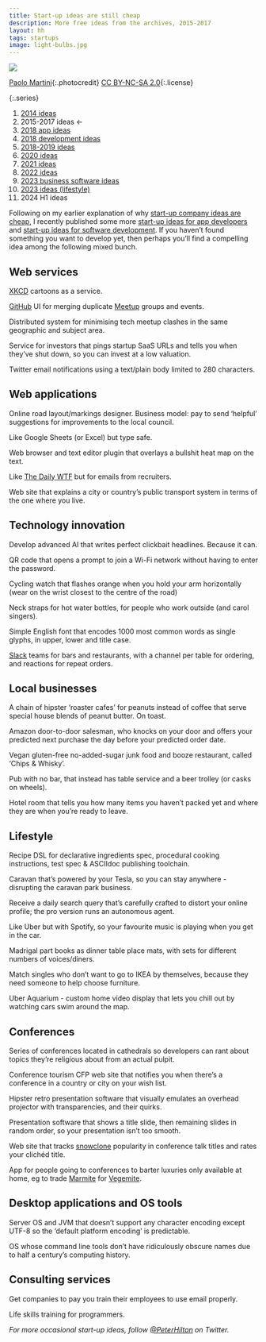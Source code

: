 ```yaml
---
title: Start-up ideas are still cheap
description: More free ideas from the archives, 2015-2017
layout: hh
tags: startups
image: light-bulbs.jpg
---
```


![](light-bulbs.jpg)

[Paolo Martini](https://www.flickr.com/photos/locomosquito/7450708614){:.photocredit}
[CC BY-NC-SA 2.0](https://creativecommons.org/licenses/by-nc-sa/2.0/){:.license}

{:.series}
1. [2014 ideas](startup-ideas-are-cheap)
2. 2015-2017 ideas ←
3. [2018 app ideas](startup-ideas-apps)
4. [2018 development ideas](startup-ideas-development)
5. [2018-2019 ideas](startup-ideas-2018-2019)
6. [2020 ideas](startup-ideas-2020)
7. [2021 ideas](startup-ideas-2021)
8. [2022 ideas](startup-ideas-2022)
9. [2023 business software ideas](startup-ideas-2023-business)
10. [2023 ideas (lifestyle)](startup-ideas-2023-lifestyle)
11. 2024 H1 ideas

Following on my earlier explanation of why 
[start-up company ideas are cheap](startup-ideas-are-cheap), I recently published some more 
[start-up ideas for app developers](startup-ideas-apps) and
[start-up ideas for software development](startup-ideas-development).
If you haven’t found something you want to develop yet, then perhaps you’ll find a compelling idea among the following mixed bunch.

## Web services

[XKCD](https://xkcd.com) cartoons as a service.

[GitHub](https://github.com) UI for merging duplicate [Meetup](https://www.meetup.com) groups and events.

Distributed system for minimising tech meetup clashes in the same geographic and subject area.

Service for investors that pings startup SaaS URLs and tells you when they’ve shut down, so you can invest at a low valuation.

Twitter email notifications using a text/plain body limited to 280 characters.

## Web applications

Online road layout/markings designer. Business model: pay to send ‘helpful’ suggestions for improvements to the local council.

Like Google Sheets (or Excel) but type safe.

Web browser and text editor plugin that overlays a bullshit heat map on the text.

Like [The Daily WTF](http://thedailywtf.com) but for emails from recruiters.

Web site that explains a city or country’s public transport system in terms of the one where you live.

## Technology innovation

Develop advanced AI that writes perfect clickbait headlines. Because it can.

QR code that opens a prompt to join a Wi-Fi network without having to enter the password.

Cycling watch that flashes orange when you hold your arm horizontally (wear on the wrist closest to the centre of the road)

Neck straps for hot water bottles, for people who work outside (and carol singers).

Simple English font that encodes 1000 most common words as single glyphs, in upper, lower and title case.

[Slack](https://slack.com) teams for bars and restaurants, with a channel per table for ordering, and reactions for repeat orders.

## Local businesses

A chain of hipster ‘roaster cafes’ for peanuts instead of coffee that serve special house blends of peanut butter. On toast.

Amazon door-to-door salesman, who knocks on your door and offers your predicted next purchase the day before your predicted order date.

Vegan gluten-free no-added-sugar junk food and booze restaurant, called ‘Chips & Whisky’.

Pub with no bar, that instead has table service and a beer trolley (or casks on wheels).

Hotel room that tells you how many items you haven’t packed yet and where they are when you’re ready to leave.

## Lifestyle

Recipe DSL for declarative ingredients spec, procedural cooking instructions, test spec & ASCIIdoc publishing toolchain.

Caravan that’s powered by your Tesla, so you can stay anywhere - disrupting the caravan park business.

Receive a daily search query that’s carefully crafted to distort your online profile; the pro version runs an autonomous agent.

Like Uber but with Spotify, so your favourite music is playing when you get in the car.

Madrigal part books as dinner table place mats, with sets for different numbers of voices/diners.

Match singles who don’t want to go to IKEA by themselves, because they need someone to help choose furniture.

Uber Aquarium - custom home video display that lets you chill out by watching cars swim around the map.

## Conferences

Series of conferences located in cathedrals so developers can rant about topics they’re religious about from an actual pulpit.

Conference tourism CFP web site that notifies you when there’s a conference in a country or city on your wish list.

Hipster retro presentation software that visually emulates an overhead projector with transparencies, and their quirks.

Presentation software that shows a title slide, then remaining slides in random order, so your presentation isn’t too smooth.

Web site that tracks [snowclone](https://en.wikipedia.org/wiki/Snowclone) popularity in conference talk titles and rates your clichéd title.

App for people going to conferences to barter luxuries only available at home, eg to trade [Marmite](https://en.wikipedia.org/wiki/Marmite) for [Vegemite](https://en.wikipedia.org/wiki/Vegemite).

## Desktop applications and OS tools

Server OS and JVM that doesn’t support any character encoding except UTF-8 so the ‘default platform encoding’ is predictable.

OS whose command line tools don’t have ridiculously obscure names due to half a century’s computing history.

## Consulting services

Get companies to pay you train their employees to use email properly.

Life skills training for programmers.

_For more occasional start-up ideas, follow [@PeterHilton](https://twitter.com/peterhilton) on Twitter._
